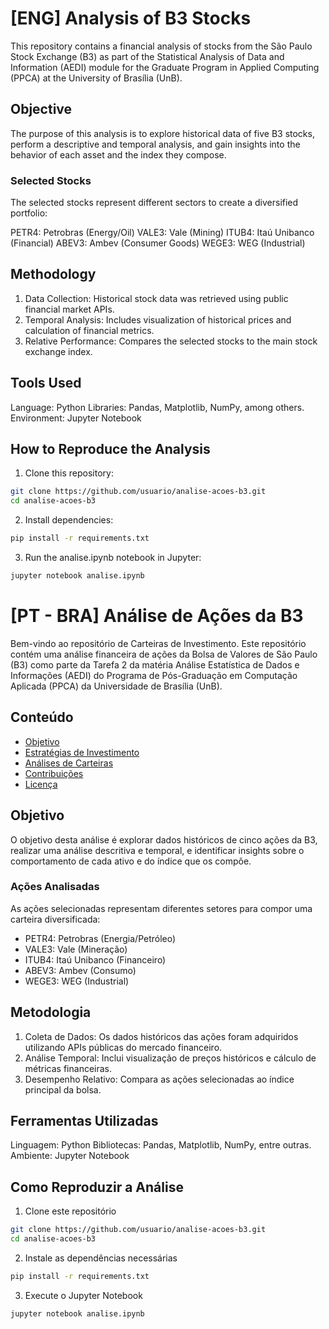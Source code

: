 # [ENG] Analysis of B3 Stocks

This repository contains a financial analysis of stocks from the São Paulo Stock Exchange (B3) as part of the Statistical Analysis of Data and Information (AEDI) module for the Graduate Program in Applied Computing (PPCA) at the University of Brasília (UnB).

## Objective

The purpose of this analysis is to explore historical data of five B3 stocks, perform a descriptive and temporal analysis, and gain insights into the behavior of each asset and the index they compose.

### Selected Stocks

The selected stocks represent different sectors to create a diversified portfolio:

PETR4: Petrobras (Energy/Oil)
VALE3: Vale (Mining)
ITUB4: Itaú Unibanco (Financial)
ABEV3: Ambev (Consumer Goods)
WEGE3: WEG (Industrial)

## Methodology

1. Data Collection: Historical stock data was retrieved using public financial market APIs.
2. Temporal Analysis: Includes visualization of historical prices and calculation of financial metrics.
3. Relative Performance: Compares the selected stocks to the main stock exchange index.

## Tools Used

Language: Python
Libraries: Pandas, Matplotlib, NumPy, among others.
Environment: Jupyter Notebook

## How to Reproduce the Analysis

1. Clone this repository:
```bash
git clone https://github.com/usuario/analise-acoes-b3.git
cd analise-acoes-b3
```

2. Install dependencies:
```bash
pip install -r requirements.txt
```

3. Run the analise.ipynb notebook in Jupyter:
```bash
jupyter notebook analise.ipynb
```


# [PT - BRA] Análise de Ações da B3

Bem-vindo ao repositório de Carteiras de Investimento. Este repositório contém uma análise financeira de ações da Bolsa de Valores de São Paulo (B3) como parte da Tarefa 2 da matéria Análise Estatística de Dados e Informações (AEDI) do Programa de Pós-Graduação em Computação Aplicada (PPCA) da Universidade de Brasília (UnB).

## Conteúdo

- [Objetivo](#Objetivo)
- [Estratégias de Investimento](#estratégias-de-investimento)
- [Análises de Carteiras](#análises-de-carteiras)
- [Contribuições](#contribuições)
- [Licença](#licença)

## Objetivo

O objetivo desta análise é explorar dados históricos de cinco ações da B3, realizar uma análise descritiva e temporal, e identificar insights sobre o comportamento de cada ativo e do índice que os compõe.

### Ações Analisadas

As ações selecionadas representam diferentes setores para compor uma carteira diversificada:

- PETR4: Petrobras (Energia/Petróleo)
- VALE3: Vale (Mineração)
- ITUB4: Itaú Unibanco (Financeiro)
- ABEV3: Ambev (Consumo)
- WEGE3: WEG (Industrial)

## Metodologia

1. Coleta de Dados: Os dados históricos das ações foram adquiridos utilizando APIs públicas do mercado financeiro.
2. Análise Temporal: Inclui visualização de preços históricos e cálculo de métricas financeiras.
3. Desempenho Relativo: Compara as ações selecionadas ao índice principal da bolsa.

## Ferramentas Utilizadas

Linguagem: Python
Bibliotecas: Pandas, Matplotlib, NumPy, entre outras.
Ambiente: Jupyter Notebook

## Como Reproduzir a Análise 

1. Clone este repositório
```bash
git clone https://github.com/usuario/analise-acoes-b3.git
cd analise-acoes-b3
```

2. Instale as dependências necessárias
```bash
pip install -r requirements.txt
```

3. Execute o Jupyter Notebook
```bash
jupyter notebook analise.ipynb
```